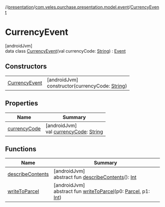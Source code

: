 //[presentation](../../../index.md)/[com.veles.purchase.presentation.model.event](../index.md)/[CurrencyEvent](index.md)

# CurrencyEvent

[androidJvm]\
data class [CurrencyEvent](index.md)(val currencyCode: [String](https://kotlinlang.org/api/latest/jvm/stdlib/kotlin/-string/index.html)) : [Event](../../com.veles.purchase.presentation.data.bus/-event/index.md)

## Constructors

| | |
|---|---|
| [CurrencyEvent](-currency-event.md) | [androidJvm]<br>constructor(currencyCode: [String](https://kotlinlang.org/api/latest/jvm/stdlib/kotlin/-string/index.html)) |

## Properties

| Name | Summary |
|---|---|
| [currencyCode](currency-code.md) | [androidJvm]<br>val [currencyCode](currency-code.md): [String](https://kotlinlang.org/api/latest/jvm/stdlib/kotlin/-string/index.html) |

## Functions

| Name | Summary |
|---|---|
| [describeContents](../../com.veles.purchase.presentation.model.user/-user-purchase-model-u-i/index.md#-1578325224%2FFunctions%2F-646359276) | [androidJvm]<br>abstract fun [describeContents](../../com.veles.purchase.presentation.model.user/-user-purchase-model-u-i/index.md#-1578325224%2FFunctions%2F-646359276)(): [Int](https://kotlinlang.org/api/latest/jvm/stdlib/kotlin/-int/index.html) |
| [writeToParcel](../../com.veles.purchase.presentation.model.user/-user-purchase-model-u-i/index.md#-1754457655%2FFunctions%2F-646359276) | [androidJvm]<br>abstract fun [writeToParcel](../../com.veles.purchase.presentation.model.user/-user-purchase-model-u-i/index.md#-1754457655%2FFunctions%2F-646359276)(p0: [Parcel](https://developer.android.com/reference/kotlin/android/os/Parcel.html), p1: [Int](https://kotlinlang.org/api/latest/jvm/stdlib/kotlin/-int/index.html)) |
